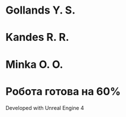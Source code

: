 # Gollands Y. S.
# Kandes R. R.
# Minka O. O.
# Робота готова на 60%

Developed with Unreal Engine 4
